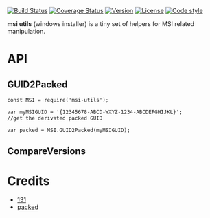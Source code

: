 [![Build Status](https://github.com/131/msi-utils/actions/workflows/test.yml/badge.svg?branch=master)](https://github.com/131/msi-utils/actions/workflows/test.yml)
[![Coverage Status](https://coveralls.io/repos/github/131/msi-utils/badge.svg?branch=master)](https://coveralls.io/github/131/msi-utils?branch=master)
[![Version](https://img.shields.io/npm/v/msi-utils.svg)](https://www.npmjs.com/package/msi-utils)
[![License](https://img.shields.io/badge/license-MIT-blue.svg)](http://opensource.org/licenses/MIT)
[![Code style](https://img.shields.io/badge/code%2fstyle-ivs-green.svg)](https://www.npmjs.com/package/eslint-plugin-ivs)

**msi utils** (windows installer) is a tiny set of helpers for MSI related manipulation.

# API
## GUID2Packed
```
const MSI = require('msi-utils');

var myMSIGUID = '{12345678-ABCD-WXYZ-1234-ABCDEFGHIJKL}';
//get the derivated packed GUID 

var packed = MSI.GUID2Packed(myMSIGUID);
```

## CompareVersions




# Credits 
* [131](https://github.com/131)
* [packed](https://installpac.wordpress.com/2008/03/31/packed-guids-darwin-descriptors-and-windows-installer-reference-counting/)

